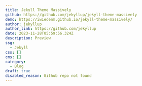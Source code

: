 ```yaml
---
title: Jekyll Theme Massively
github: https://github.com/jekyllup/jekyll-theme-massively
demo: https://iwiedenm.github.io/jekyll-theme-massively/
author: jekyllup
author_link: https://github.com/jekyllup
date: 2023-11-28T05:59:56.324Z
description: Preview
ssg:
  - Jekyll
css: []
cms: []
category:
  - Blog
draft: true
disabled_reason: Github repo not found
---
```

